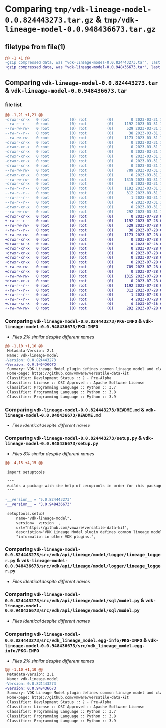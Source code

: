 # Comparing `tmp/vdk-lineage-model-0.0.824443273.tar.gz` & `tmp/vdk-lineage-model-0.0.948436673.tar.gz`

## filetype from file(1)

```diff
@@ -1 +1 @@
-gzip compressed data, was "vdk-lineage-model-0.0.824443273.tar", last modified: Fri Mar 31 14:25:31 2023, max compression
+gzip compressed data, was "vdk-lineage-model-0.0.948436673.tar", last modified: Fri Jul 28 09:42:41 2023, max compression
```

## Comparing `vdk-lineage-model-0.0.824443273.tar` & `vdk-lineage-model-0.0.948436673.tar`

### file list

```diff
@@ -1,21 +1,21 @@
-drwxr-xr-x   0 root         (0) root         (0)        0 2023-03-31 14:25:31.430324 vdk-lineage-model-0.0.824443273/
--rw-r--r--   0 root         (0) root         (0)     1192 2023-03-31 14:25:31.430324 vdk-lineage-model-0.0.824443273/PKG-INFO
--rw-rw-rw-   0 root         (0) root         (0)      529 2023-03-31 14:25:20.000000 vdk-lineage-model-0.0.824443273/README.md
--rw-r--r--   0 root         (0) root         (0)       38 2023-03-31 14:25:31.430324 vdk-lineage-model-0.0.824443273/setup.cfg
--rw-rw-rw-   0 root         (0) root         (0)     1173 2023-03-31 14:25:23.000000 vdk-lineage-model-0.0.824443273/setup.py
-drwxr-xr-x   0 root         (0) root         (0)        0 2023-03-31 14:25:31.430324 vdk-lineage-model-0.0.824443273/src/
-drwxr-xr-x   0 root         (0) root         (0)        0 2023-03-31 14:25:31.430324 vdk-lineage-model-0.0.824443273/src/vdk/
-drwxr-xr-x   0 root         (0) root         (0)        0 2023-03-31 14:25:31.430324 vdk-lineage-model-0.0.824443273/src/vdk/api/
-drwxr-xr-x   0 root         (0) root         (0)        0 2023-03-31 14:25:31.430324 vdk-lineage-model-0.0.824443273/src/vdk/api/lineage/
-drwxr-xr-x   0 root         (0) root         (0)        0 2023-03-31 14:25:31.430324 vdk-lineage-model-0.0.824443273/src/vdk/api/lineage/model/
-drwxr-xr-x   0 root         (0) root         (0)        0 2023-03-31 14:25:31.430324 vdk-lineage-model-0.0.824443273/src/vdk/api/lineage/model/logger/
--rw-rw-rw-   0 root         (0) root         (0)      709 2023-03-31 14:25:20.000000 vdk-lineage-model-0.0.824443273/src/vdk/api/lineage/model/logger/lineage_logger.py
-drwxr-xr-x   0 root         (0) root         (0)        0 2023-03-31 14:25:31.430324 vdk-lineage-model-0.0.824443273/src/vdk/api/lineage/model/sql/
--rw-rw-rw-   0 root         (0) root         (0)     1315 2023-03-31 14:25:20.000000 vdk-lineage-model-0.0.824443273/src/vdk/api/lineage/model/sql/model.py
-drwxr-xr-x   0 root         (0) root         (0)        0 2023-03-31 14:25:31.430324 vdk-lineage-model-0.0.824443273/src/vdk_lineage_model.egg-info/
--rw-r--r--   0 root         (0) root         (0)     1192 2023-03-31 14:25:31.000000 vdk-lineage-model-0.0.824443273/src/vdk_lineage_model.egg-info/PKG-INFO
--rw-r--r--   0 root         (0) root         (0)      312 2023-03-31 14:25:31.000000 vdk-lineage-model-0.0.824443273/src/vdk_lineage_model.egg-info/SOURCES.txt
--rw-r--r--   0 root         (0) root         (0)        1 2023-03-31 14:25:31.000000 vdk-lineage-model-0.0.824443273/src/vdk_lineage_model.egg-info/dependency_links.txt
--rw-r--r--   0 root         (0) root         (0)        4 2023-03-31 14:25:31.000000 vdk-lineage-model-0.0.824443273/src/vdk_lineage_model.egg-info/top_level.txt
-drwxr-xr-x   0 root         (0) root         (0)        0 2023-03-31 14:25:31.430324 vdk-lineage-model-0.0.824443273/tests/
--rw-rw-rw-   0 root         (0) root         (0)      292 2023-03-31 14:25:20.000000 vdk-lineage-model-0.0.824443273/tests/test_sql_model.py
+drwxr-xr-x   0 root         (0) root         (0)        0 2023-07-28 09:42:41.504079 vdk-lineage-model-0.0.948436673/
+-rw-r--r--   0 root         (0) root         (0)     1192 2023-07-28 09:42:41.504079 vdk-lineage-model-0.0.948436673/PKG-INFO
+-rw-rw-rw-   0 root         (0) root         (0)      529 2023-07-28 09:42:20.000000 vdk-lineage-model-0.0.948436673/README.md
+-rw-r--r--   0 root         (0) root         (0)       38 2023-07-28 09:42:41.504079 vdk-lineage-model-0.0.948436673/setup.cfg
+-rw-rw-rw-   0 root         (0) root         (0)     1173 2023-07-28 09:42:29.000000 vdk-lineage-model-0.0.948436673/setup.py
+drwxr-xr-x   0 root         (0) root         (0)        0 2023-07-28 09:42:41.500079 vdk-lineage-model-0.0.948436673/src/
+drwxr-xr-x   0 root         (0) root         (0)        0 2023-07-28 09:42:41.500079 vdk-lineage-model-0.0.948436673/src/vdk/
+drwxr-xr-x   0 root         (0) root         (0)        0 2023-07-28 09:42:41.500079 vdk-lineage-model-0.0.948436673/src/vdk/api/
+drwxr-xr-x   0 root         (0) root         (0)        0 2023-07-28 09:42:41.500079 vdk-lineage-model-0.0.948436673/src/vdk/api/lineage/
+drwxr-xr-x   0 root         (0) root         (0)        0 2023-07-28 09:42:41.500079 vdk-lineage-model-0.0.948436673/src/vdk/api/lineage/model/
+drwxr-xr-x   0 root         (0) root         (0)        0 2023-07-28 09:42:41.500079 vdk-lineage-model-0.0.948436673/src/vdk/api/lineage/model/logger/
+-rw-rw-rw-   0 root         (0) root         (0)      709 2023-07-28 09:42:20.000000 vdk-lineage-model-0.0.948436673/src/vdk/api/lineage/model/logger/lineage_logger.py
+drwxr-xr-x   0 root         (0) root         (0)        0 2023-07-28 09:42:41.500079 vdk-lineage-model-0.0.948436673/src/vdk/api/lineage/model/sql/
+-rw-rw-rw-   0 root         (0) root         (0)     1315 2023-07-28 09:42:20.000000 vdk-lineage-model-0.0.948436673/src/vdk/api/lineage/model/sql/model.py
+drwxr-xr-x   0 root         (0) root         (0)        0 2023-07-28 09:42:41.500079 vdk-lineage-model-0.0.948436673/src/vdk_lineage_model.egg-info/
+-rw-r--r--   0 root         (0) root         (0)     1192 2023-07-28 09:42:41.000000 vdk-lineage-model-0.0.948436673/src/vdk_lineage_model.egg-info/PKG-INFO
+-rw-r--r--   0 root         (0) root         (0)      312 2023-07-28 09:42:41.000000 vdk-lineage-model-0.0.948436673/src/vdk_lineage_model.egg-info/SOURCES.txt
+-rw-r--r--   0 root         (0) root         (0)        1 2023-07-28 09:42:41.000000 vdk-lineage-model-0.0.948436673/src/vdk_lineage_model.egg-info/dependency_links.txt
+-rw-r--r--   0 root         (0) root         (0)        4 2023-07-28 09:42:41.000000 vdk-lineage-model-0.0.948436673/src/vdk_lineage_model.egg-info/top_level.txt
+drwxr-xr-x   0 root         (0) root         (0)        0 2023-07-28 09:42:41.500079 vdk-lineage-model-0.0.948436673/tests/
+-rw-rw-rw-   0 root         (0) root         (0)      292 2023-07-28 09:42:20.000000 vdk-lineage-model-0.0.948436673/tests/test_sql_model.py
```

### Comparing `vdk-lineage-model-0.0.824443273/PKG-INFO` & `vdk-lineage-model-0.0.948436673/PKG-INFO`

 * *Files 2% similar despite different names*

```diff
@@ -1,10 +1,10 @@
 Metadata-Version: 2.1
 Name: vdk-lineage-model
-Version: 0.0.824443273
+Version: 0.0.948436673
 Summary: VDK Lineage Model plugin defines common lineage model and classes used for managing lineageinformation in other VDK plugins.
 Home-page: https://github.com/vmware/versatile-data-kit
 Classifier: Development Status :: 2 - Pre-Alpha
 Classifier: License :: OSI Approved :: Apache Software License
 Classifier: Programming Language :: Python :: 3.7
 Classifier: Programming Language :: Python :: 3.8
 Classifier: Programming Language :: Python :: 3.9
```

### Comparing `vdk-lineage-model-0.0.824443273/README.md` & `vdk-lineage-model-0.0.948436673/README.md`

 * *Files identical despite different names*

### Comparing `vdk-lineage-model-0.0.824443273/setup.py` & `vdk-lineage-model-0.0.948436673/setup.py`

 * *Files 8% similar despite different names*

```diff
@@ -4,15 +4,15 @@
 
 import setuptools
 
 """
 Builds a package with the help of setuptools in order for this package to be imported in other projects
 """
 
-__version__ = "0.0.824443273"
+__version__ = "0.0.948436673"
 
 setuptools.setup(
     name="vdk-lineage-model",
     version=__version__,
     url="https://github.com/vmware/versatile-data-kit",
     description="VDK Lineage Model plugin defines common lineage model and classes used for managing lineage"
     "information in other VDK plugins.",
```

### Comparing `vdk-lineage-model-0.0.824443273/src/vdk/api/lineage/model/logger/lineage_logger.py` & `vdk-lineage-model-0.0.948436673/src/vdk/api/lineage/model/logger/lineage_logger.py`

 * *Files identical despite different names*

### Comparing `vdk-lineage-model-0.0.824443273/src/vdk/api/lineage/model/sql/model.py` & `vdk-lineage-model-0.0.948436673/src/vdk/api/lineage/model/sql/model.py`

 * *Files identical despite different names*

### Comparing `vdk-lineage-model-0.0.824443273/src/vdk_lineage_model.egg-info/PKG-INFO` & `vdk-lineage-model-0.0.948436673/src/vdk_lineage_model.egg-info/PKG-INFO`

 * *Files 2% similar despite different names*

```diff
@@ -1,10 +1,10 @@
 Metadata-Version: 2.1
 Name: vdk-lineage-model
-Version: 0.0.824443273
+Version: 0.0.948436673
 Summary: VDK Lineage Model plugin defines common lineage model and classes used for managing lineageinformation in other VDK plugins.
 Home-page: https://github.com/vmware/versatile-data-kit
 Classifier: Development Status :: 2 - Pre-Alpha
 Classifier: License :: OSI Approved :: Apache Software License
 Classifier: Programming Language :: Python :: 3.7
 Classifier: Programming Language :: Python :: 3.8
 Classifier: Programming Language :: Python :: 3.9
```

